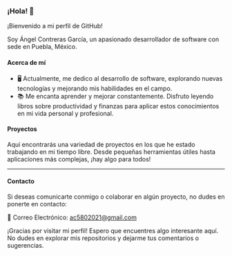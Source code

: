 ### ¡Hola! 👋

¡Bienvenido a mi perfil de GitHub!

Soy Ángel Contreras García, un apasionado desarrollador de software con sede en Puebla, México.

#### Acerca de mí

- 🖥️ Actualmente, me dedico al desarrollo de software, explorando nuevas tecnologías y mejorando mis habilidades en el campo.
- 📚 Me encanta aprender y mejorar constantemente. Disfruto leyendo libros sobre productividad y finanzas para aplicar estos conocimientos en mi vida personal y profesional.

#### Proyectos

Aquí encontrarás una variedad de proyectos en los que he estado trabajando en mi tiempo libre. Desde pequeñas herramientas útiles hasta aplicaciones más complejas, ¡hay algo para todos!

---

#### Contacto

Si deseas comunicarte conmigo o colaborar en algún proyecto, no dudes en ponerte en contacto:

📧 Correo Electrónico: [ac5802021@gmail.com](mailto:ac5802021@gmail.com)

¡Gracias por visitar mi perfil! Espero que encuentres algo interesante aquí. No dudes en explorar mis repositorios y dejarme tus comentarios o sugerencias.
